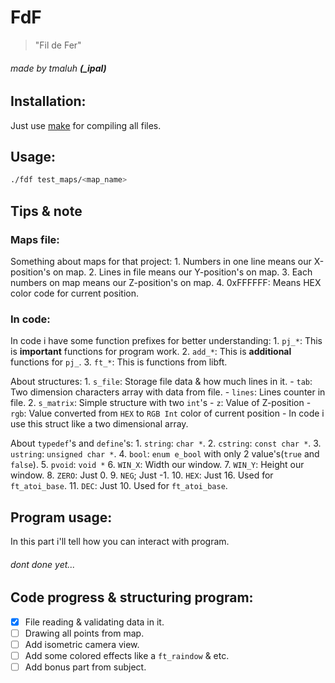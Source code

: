 # FdF
> "Fil de Fer"

###### made by tmaluh __(\_ipal)__

## Installation:

Just use [make](https://en.wikipedia.org/wiki/Makefile) for compiling all files.

## Usage:

```bash
./fdf test_maps/<map_name>
```

## Tips & note

### Maps file:

Something about maps for that project:
	1. Numbers in one line means our X-position's on map.
	2. Lines in file means our Y-position's on map.
	3. Each numbers on map means our Z-position's on map.
	4. 0xFFFFFF: Means HEX color code for current position.

### In code:

In code i have some function prefixes for better understanding:
	1. `pj_*`: This is **important** functions for program work.
	2. `add_*`: This is __additional__ functions for `pj_`.
	3. `ft_*`: This is functions from libft.

About structures:
	1. `s_file`: Storage file data & how much lines in it.
		- `tab`: Two dimension characters array with data from file.
		- `lines`: Lines counter in file.
	2. `s_matrix`: Simple structure with two `int`'s
		- `z`: Value of Z-position
		- `rgb`: Value converted from `HEX` to `RGB Int` color of current position
		- In code i use this struct like a two dimensional array.

About `typedef`'s and `define`'s:
	1. `string`: `char *`.
	2. `cstring`: `const char *`.
	3. `ustring`: `unsigned char *`.
	4. `bool`: `enum e_bool` with only 2 value's(`true` and `false`).
	5. `pvoid`: `void *`
	6. `WIN_X`: Width our window.
	7. `WIN_Y`: Height our window.
	8. `ZERO`: Just 0.
	9. `NEG`; Just -1.
	10. `HEX`: Just 16. Used for `ft_atoi_base`.
	11. `DEC`: Just 10. Used for `ft_atoi_base`.

## Program usage:

In this part i'll tell how you can interact with program.
###### dont done yet...

## Code progress & structuring program:

 - [x] File reading & validating data in it.
 - [ ] Drawing all points from map.
 - [ ] Add isometric camera view.
 - [ ] Add some colored effects like a `ft_raindow` & etc.
 - [ ] Add bonus part from subject.